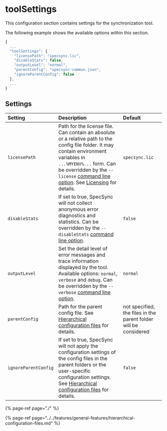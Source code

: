 # toolSettings

This configuration section contains settings for the synchronization tool.

The following example shows the available options within this section.

```javascript
{
  ...
  "toolSettings": {
    "licensePath": "specsync.lic",
    "disableStats": false,
    "outputLevel": "normal",
    "parentConfig": "specsync-common.json",
    "ignoreParentConfig": false
  }, 
  ...
}
```

## Settings

| Setting | Description | Default |
| :--- | :--- | :--- |
| `licensePath` | Path for the license file. Can contain an absolute or a relative path to the config file folder. It may contain environment variables in `...%MYENV%...` form. Can be overridden by the `--license` [command line option](../command-line-reference/). See [Licensing](../../licensing.md) for details. | `specsync.lic` |
| `disableStats` | If set to true, SpecSync will not collect anonymous error diagnostics and statistics. Can be overridden by the `--disableStats` [command line option](../command-line-reference/). | `false` |
| `outputLevel` | Set the detail level of error messages and trace information displayed by the tool. Available options: `normal`, `verbose` and `debug`. Can be overridden by the `--verbose` [command line option](../command-line-reference/). | `normal` |
| `parentConfig` | Path for the parent config file. See [Hierarchical configuration files](../../features/general-features/hierarchical-configuration-files.md) for details. | not specified, the files in the parent folder will be considered |
| `ignoreParentConfig` | If set to true, SpecSync will not apply the configuration settings of the config files in the parent folders or the user-specific configuration settings. See [Hierarchical configuration files](../../features/general-features/hierarchical-configuration-files.md) for details. | `false` |

{% page-ref page="./" %}

{% page-ref page="../../features/general-features/hierarchical-configuration-files.md" %}

